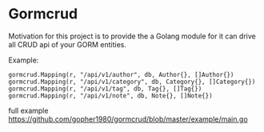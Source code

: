 # Gormcrud

Motivation for this project is to provide the a Golang module for   it can drive all CRUD api of your GORM entities.

Example:
```
gormcrud.Mapping(r, "/api/v1/author", db, Author{}, []Author{})
gormcrud.Mapping(r, "/api/v1/category", db, Category{}, []Category{})
gormcrud.Mapping(r, "/api/v1/tag", db, Tag{}, []Tag{})
gormcrud.Mapping(r, "/api/v1/note", db, Note{}, []Note{})
```

full example https://github.com/gopher1980/gormcrud/blob/master/example/main.go

